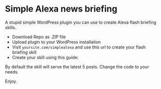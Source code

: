 # Simple Alexa news briefing
A stupid simple WordPress plugin you can use to create Alexa flash briefing skills.

* Download Repo as .ZIP file
* Upload plugin to your WordPress installation
* Visit `yoursite.com/simplealexa` and use this url to create your flash briefing skill
* Create your skill using this guide: 

By default the skill will serve the latest 5 posts. Change the code to your needs.

Enjoy.
